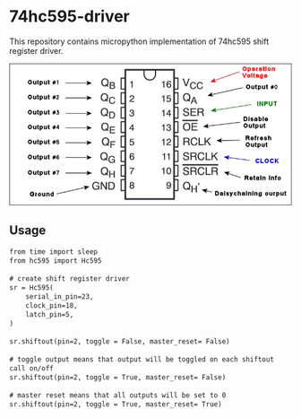 # 74hc595-driver

This repository contains micropython implementation of 74hc595 shift register driver.

![nodemcu-32s pinout](74hc595-pinout.png)

## Usage
    
    
    from time import sleep
    from hc595 import Hc595
    
    # create shift register driver
    sr = Hc595(
        serial_in_pin=23,
        clock_pin=18,
        latch_pin=5,
    )
    
    sr.shiftout(pin=2, toggle = False, master_reset= False)

    # toggle output means that output will be toggled on each shiftout call on/off
    sr.shiftout(pin=2, toggle = True, master_reset= False)

    # master reset means that all outputs will be set to 0
    sr.shiftout(pin=2, toggle = True, master_reset= True)
